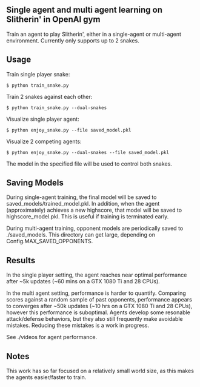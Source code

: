 ## Single agent and multi agent learning on Slitherin' in OpenAI gym

Train an agent to play Slitherin', either in a single-agent or multi-agent environment.  Currently only supports up to 2 snakes.

## Usage

Train single player snake:

    $ python train_snake.py

Train 2 snakes against each other:

    $ python train_snake.py --dual-snakes

Visualize single player agent:

    $ python enjoy_snake.py --file saved_model.pkl

Visualize 2 competing agents:

    $ python enjoy_snake.py --dual-snakes --file saved_model.pkl

The model in the specified file will be used to control both snakes.

## Saving Models

During single-agent training, the final model will be saved to saved_models/trained_model.pkl. In addition, when the agent (approximately) achieves a new highscore, that model will be saved to highscore_model.pkl. This is useful if training is terminated early.

During multi-agent training, opponent models are periodically saved to ./saved_models.  This directory can get large, depending on Config.MAX_SAVED_OPPONENTS.

## Results

In the single player setting, the agent reaches near optimal performance after ~5k updates (~60 mins on a GTX 1080 Ti and 28 CPUs).

In the multi agent setting, performance is harder to quantify.  Comparing scores against a random sample of past opponents, performance appears to converges after ~50k updates (~10 hrs on a GTX 1080 Ti and 28 CPUs), however this performance is suboptimal.  Agents develop some resonable attack/defense behaviors, but they also still frequently make avoidable mistakes.  Reducing these mistakes is a work in progress.

See ./videos for agent performance.

## Notes

This work has so far focused on a relatively small world size, as this makes the agents easier/faster to train.

